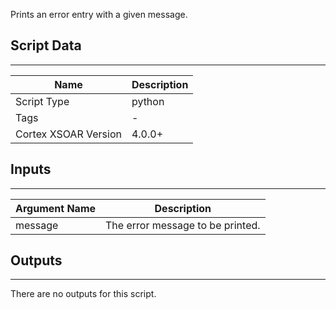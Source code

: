 Prints an error entry with a given message.

## Script Data

---

| **Name** | **Description** |
| --- | --- |
| Script Type | python |
| Tags | - |
| Cortex XSOAR Version | 4.0.0+ |

## Inputs

---

| **Argument Name** | **Description** |
| --- | --- |
| message | The error message to be printed. |

## Outputs

---
There are no outputs for this script.
